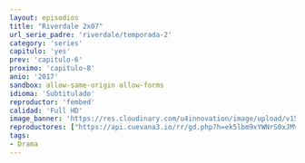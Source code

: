 ```yaml
---
layout: episodios
title: "Riverdale 2x07"
url_serie_padre: 'riverdale/temporada-2'
category: 'series'
capitulo: 'yes'
prev: 'capitulo-6'
proximo: 'capitulo-8'
anio: '2017'
sandbox: allow-same-origin allow-forms
idioma: 'Subtitulado'
reproductor: 'fembed'
calidad: 'Full HD'
image_banner: 'https://res.cloudinary.com/u4innovation/image/upload/v1565152608/maxresdefault-min_vy9nnj.jpg'
reproductores: ["https://api.cuevana3.io/rr/gd.php?h=ek5lbm9xYWNrS0xJMVp5b21KREk0dFBLbjVkaHhkRGdrOG1jbnBpUnhhS1ZsMkNyalpTcTY4M05yWVIzcWFYb3hiMXBtMk92eHRhdHlxWjlkdHk0eE1PU3FadVkyUT09"]
tags:
- Drama
---
```













